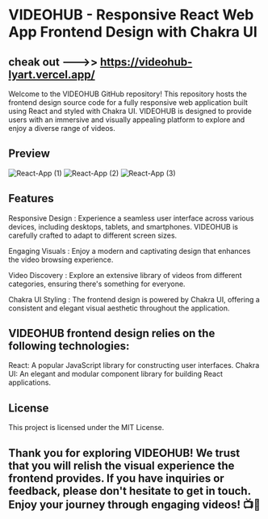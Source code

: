 # VIDEOHUB - Responsive React Web App Frontend Design with Chakra UI
## cheak out --->>  https://videohub-lyart.vercel.app/
Welcome to the VIDEOHUB GitHub repository! This repository hosts the frontend design source code for a fully responsive web application built using React and styled with Chakra UI. VIDEOHUB is designed to provide users with an immersive and visually appealing platform to explore and enjoy a diverse range of videos.
## Preview
![React-App (1)](https://github.com/karan79k/VideoHub-UI/assets/123332277/eca8a1e2-e17d-4346-acfb-d9fcdea4361d)
![React-App (2)](https://github.com/karan79k/VideoHub-UI/assets/123332277/e368593b-f98a-4c75-b9d2-37e55bf91ecb)
![React-App (3)](https://github.com/karan79k/VideoHub-UI/assets/123332277/39e2ebfd-7f82-4247-9ee4-ea071e832744)

## Features
Responsive Design : Experience a seamless user interface across various devices, including desktops, tablets, and smartphones. VIDEOHUB is carefully crafted to adapt to different screen sizes.

Engaging Visuals : Enjoy a modern and captivating design that enhances the video browsing experience.

Video Discovery : Explore an extensive library of videos from different categories, ensuring there's something for everyone.

Chakra UI Styling : The frontend design is powered by Chakra UI, offering a consistent and elegant visual aesthetic throughout the application.

## VIDEOHUB frontend design relies on the following technologies:

React: A popular JavaScript library for constructing user interfaces.
Chakra UI: An elegant and modular component library for building React applications.

## License
This project is licensed under the MIT License.

## Thank you for exploring  VIDEOHUB! We trust that you will relish the visual experience the frontend provides. If you have inquiries or feedback, please don't hesitate to get in touch. Enjoy your journey through engaging videos! 📺🌟





